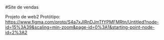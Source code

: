 #Site de vendas

Projeto de web2 Protótipo: 
https://www.figma.com/proto/S4a7xJIRnDJmTfYPMFMRtn/Untitled?node-id=15%3A39&scaling=min-zoom&page-id=0%3A1&starting-point-node-id=2%3A2
